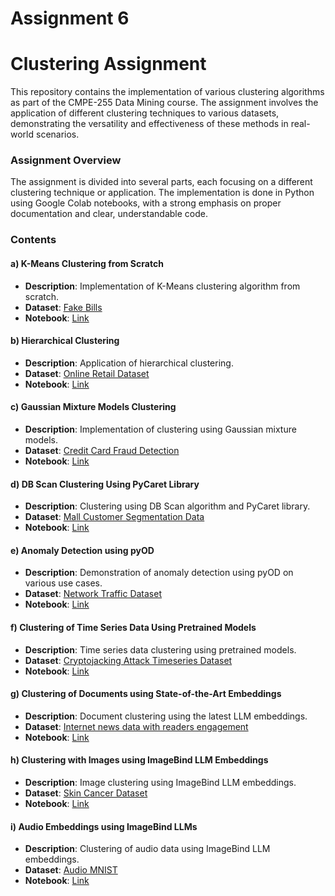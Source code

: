 # Assignment 6


# Clustering Assignment 


This repository contains the implementation of various clustering algorithms as part of the CMPE-255 Data Mining course. The assignment involves the application of different clustering techniques to various datasets, demonstrating the versatility and effectiveness of these methods in real-world scenarios.

### Assignment Overview

The assignment is divided into several parts, each focusing on a different clustering technique or application. The implementation is done in Python using Google Colab notebooks, with a strong emphasis on proper documentation and clear, understandable code.

### Contents

#### a) K-Means Clustering from Scratch
- **Description**: Implementation of K-Means clustering algorithm from scratch.
- **Dataset**: [Fake Bills](https://www.kaggle.com/datasets/alexandrepetit881234/fake-bills)
- **Notebook**: [Link](https://github.com/aditipatil0711/SJSU_Masters_Assignments/blob/main/CMPE255_Data_Mining/Assignment6/K_Means_Clustering.ipynb)

#### b) Hierarchical Clustering
- **Description**: Application of hierarchical clustering.
- **Dataset**: [Online Retail Dataset](https://www.kaggle.com/datasets/hellbuoy/online-retail-customer-clustering)
- **Notebook**: [Link](https://github.com/aditipatil0711/SJSU_Masters_Assignments/blob/main/CMPE255_Data_Mining/Assignment6/Hierarchical__Clustering.ipynb)

#### c) Gaussian Mixture Models Clustering
- **Description**: Implementation of clustering using Gaussian mixture models.
- **Dataset**: [Credit Card Fraud Detection](https://www.kaggle.com/datasets/mlg-ulb/creditcardfraud/data)
- **Notebook**: [Link](https://github.com/aditipatil0711/SJSU_Masters_Assignments/blob/main/CMPE255_Data_Mining/Assignment6/Gaussian_Mixture_Models.ipynb)

#### d) DB Scan Clustering Using PyCaret Library
- **Description**: Clustering using DB Scan algorithm and PyCaret library.
- **Dataset**: [Mall Customer Segmentation Data](https://www.kaggle.com/datasets/vjchoudhary7/customer-segmentation-tutorial-in-python)
- **Notebook**: [Link](https://github.com/aditipatil0711/SJSU_Masters_Assignments/blob/main/CMPE255_Data_Mining/Assignment6/DB_Scan_Pycaret.ipynb)

#### e) Anomaly Detection using pyOD
- **Description**: Demonstration of anomaly detection using pyOD on various use cases.
- **Dataset**: [Network Traffic Dataset](https://www.kaggle.com/datasets/ravikumargattu/network-traffic-dataset)
- **Notebook**: [Link](https://github.com/aditipatil0711/SJSU_Masters_Assignments/blob/main/CMPE255_Data_Mining/Assignment6/Anamoly_Detection_pyOD.ipynb)

#### f) Clustering of Time Series Data Using Pretrained Models
- **Description**: Time series data clustering using pretrained models.
- **Dataset**: [Cryptojacking Attack Timeseries Dataset](https://www.kaggle.com/datasets/keshanijayasinghe/cryptojacking-attack-timeseries-dataset)
- **Notebook**: [Link](https://github.com/aditipatil0711/SJSU_Masters_Assignments/blob/main/CMPE255_Data_Mining/Assignment6/Time_Series_Data_Clustering_with_Pretrained_Models.ipynb)

#### g) Clustering of Documents using State-of-the-Art Embeddings
- **Description**: Document clustering using the latest LLM embeddings.
- **Dataset**: [Internet news data with readers engagement](https://www.kaggle.com/datasets/szymonjanowski/internet-articles-data-with-users-engagement)
- **Notebook**: [Link](https://github.com/aditipatil0711/SJSU_Masters_Assignments/blob/main/CMPE255_Data_Mining/Assignment6/Document_Clustering.ipynb)

#### h) Clustering with Images using ImageBind LLM Embeddings
- **Description**: Image clustering using ImageBind LLM embeddings.
- **Dataset**: [Skin Cancer Dataset](https://www.kaggle.com/datasets/naim99/segmented-images-of-the-skin-cancer-dataset)
- **Notebook**: [Link](https://github.com/aditipatil0711/SJSU_Masters_Assignments/blob/main/CMPE255_Data_Mining/Assignment6/Image_Clustering_with_ImageBind.ipynb)

#### i) Audio Embeddings using ImageBind LLMs
- **Description**: Clustering of audio data using ImageBind LLM embeddings.
- **Dataset**: [Audio MNIST](https://www.kaggle.com/datasets/alanchn31/free-spoken-digits)
- **Notebook**: [Link](https://github.com/aditipatil0711/SJSU_Masters_Assignments/blob/main/CMPE255_Data_Mining/Assignment6/Audio_Embedding_Clustering_with_ImageBind_LLM.ipynb)


